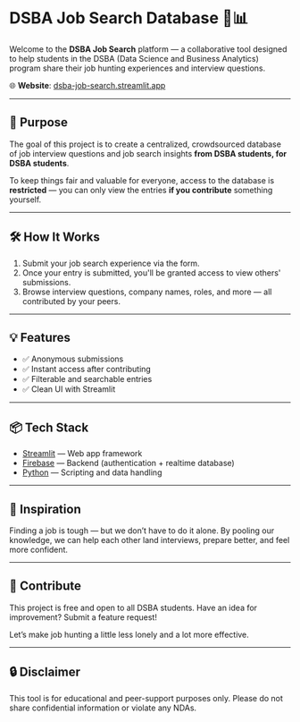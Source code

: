 # DSBA Job Search Database 💼📊

Welcome to the **DSBA Job Search** platform — a collaborative tool designed to help students in the DSBA (Data Science and Business Analytics) program share their job hunting experiences and interview questions.

🌐 **Website**: [dsba-job-search.streamlit.app](https://dsba-job-search.streamlit.app/)

---

## 🎯 Purpose

The goal of this project is to create a centralized, crowdsourced database of job interview questions and job search insights **from DSBA students, for DSBA students**.

To keep things fair and valuable for everyone, access to the database is **restricted** — you can only view the entries **if you contribute** something yourself.

---

## 🛠️ How It Works

1. Submit your job search experience via the form.
2. Once your entry is submitted, you'll be granted access to view others' submissions.
3. Browse interview questions, company names, roles, and more — all contributed by your peers.

---

## 💡 Features

- ✅ Anonymous submissions
- ✅ Instant access after contributing
- ✅ Filterable and searchable entries
- ✅ Clean UI with Streamlit

---

## 📦 Tech Stack

- [Streamlit](https://streamlit.io/) — Web app framework
- [Firebase](https://firebase.google.com/) — Backend (authentication + realtime database)
- [Python](https://www.python.org/) — Scripting and data handling

---

## 🧠 Inspiration

Finding a job is tough — but we don’t have to do it alone. By pooling our knowledge, we can help each other land interviews, prepare better, and feel more confident.

---

## 🚀 Contribute

This project is free and open to all DSBA students. Have an idea for improvement? Submit a feature request!

Let’s make job hunting a little less lonely and a lot more effective.

---

## 🔒 Disclaimer

This tool is for educational and peer-support purposes only. Please do not share confidential information or violate any NDAs.

